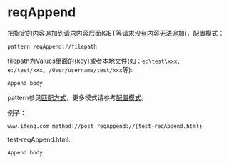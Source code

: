 # reqAppend

把指定的内容追加到请求内容后面(GET等请求没有内容无法追加)，配置模式：

	pattern reqAppend://filepath
	
filepath为[Values](http://local.whistlejs.com/#values)里面的{key}或者本地文件(如：`e:\test\xxx`、`e:/test/xxx`、`/User/username/test/xxx`等):

	Append body

pattern参见[匹配方式](../pattern.html)，更多模式请参考[配置模式](../mode.html)。

例子：

	www.ifeng.com method://post reqAppend://{test-reqAppend.html}
	

test-reqAppend.html:

	Append body
	